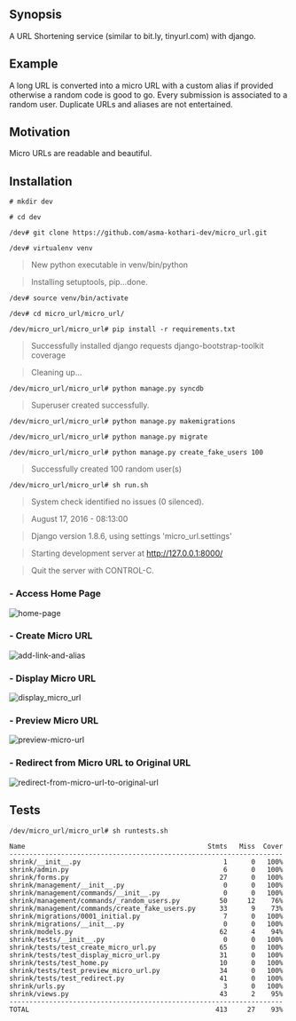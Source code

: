 ## Synopsis

A URL Shortening service (similar to bit.ly, tinyurl.com) with django.

## Example

A long URL is converted into a micro URL with a custom alias if provided otherwise a random code is good to go. Every submission is associated to a random user. Duplicate URLs and aliases are not entertained.

## Motivation

Micro URLs are readable and beautiful.

## Installation

`# mkdir dev`

`# cd dev`

`/dev# git clone https://github.com/asma-kothari-dev/micro_url.git`

`/dev# virtualenv venv`

> New python executable in venv/bin/python

> Installing setuptools, pip...done.

`/dev# source venv/bin/activate`

`/dev# cd micro_url/micro_url/`

`/dev/micro_url/micro_url# pip install -r requirements.txt`

> Successfully installed django requests django-bootstrap-toolkit coverage

> Cleaning up...

`/dev/micro_url/micro_url# python manage.py syncdb`

> Superuser created successfully.

`/dev/micro_url/micro_url# python manage.py makemigrations`

`/dev/micro_url/micro_url# python manage.py migrate`

`/dev/micro_url/micro_url# python manage.py create_fake_users 100`

> Successfully created 100 random user(s)

`/dev/micro_url/micro_url# sh run.sh`

> System check identified no issues (0 silenced).

> August 17, 2016 - 08:13:00

> Django version 1.8.6, using settings 'micro_url.settings'

> Starting development server at http://127.0.0.1:8000/

> Quit the server with CONTROL-C.

### - Access Home Page

![home-page](https://cloud.githubusercontent.com/assets/6028395/17714451/b5662c26-63b4-11e6-8a8b-2fd431dc3715.png)

### - Create Micro URL

![add-link-and-alias](https://cloud.githubusercontent.com/assets/6028395/17714515/ffeb4290-63b4-11e6-9886-e6649ea3fd30.png)

### - Display Micro URL

![display_micro_url](https://cloud.githubusercontent.com/assets/6028395/17715328/6e83af1e-63b8-11e6-9569-cb819bb406fb.png)

### - Preview Micro URL

![preview-micro-url](https://cloud.githubusercontent.com/assets/6028395/17714546/27c21744-63b5-11e6-876b-8f587070154b.png)

### - Redirect from Micro URL to Original URL

![redirect-from-micro-url-to-original-url](https://cloud.githubusercontent.com/assets/6028395/17714582/3a4b1ba4-63b5-11e6-80ac-1b5606d114dc.png)


## Tests

`/dev/micro_url/micro_url# sh runtests.sh`

```
Name                                              Stmts   Miss  Cover
---------------------------------------------------------------------
shrink/__init__.py                                    1      0   100%
shrink/admin.py                                       6      0   100%
shrink/forms.py                                      27      0   100%
shrink/management/__init__.py                         0      0   100%
shrink/management/commands/__init__.py                0      0   100%
shrink/management/commands/_random_users.py          50     12    76%
shrink/management/commands/create_fake_users.py      33      9    73%
shrink/migrations/0001_initial.py                     7      0   100%
shrink/migrations/__init__.py                         0      0   100%
shrink/models.py                                     62      4    94%
shrink/tests/__init__.py                              0      0   100%
shrink/tests/test_create_micro_url.py                65      0   100%
shrink/tests/test_display_micro_url.py               31      0   100%
shrink/tests/test_home.py                            10      0   100%
shrink/tests/test_preview_micro_url.py               34      0   100%
shrink/tests/test_redirect.py                        41      0   100%
shrink/urls.py                                        3      0   100%
shrink/views.py                                      43      2    95%
---------------------------------------------------------------------
TOTAL                                               413     27    93%
```
